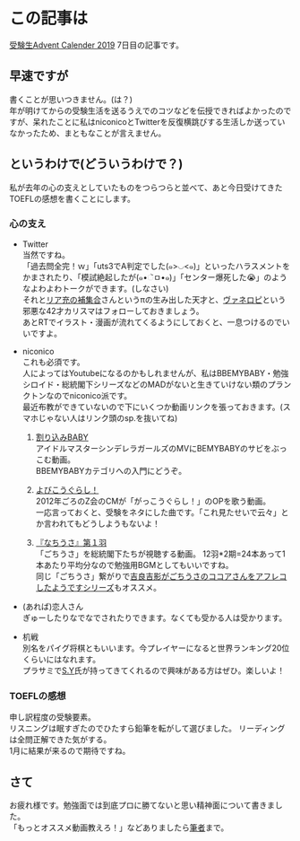 # この記事は
[受験生Advent Calender 2019](https://adventar.org/calendars/3972) 7日目の記事です。

## 早速ですが
書くことが思いつきません。(は？)  
年が明けてからの受験生活を送るうえでのコツなどを伝授できればよかったのですが、呆れたことに私はniconicoとTwitterを反復横跳びする生活しか送っていなかったため、まともなことが言えません。

## というわけで(どういうわけで？)
私が去年の心の支えとしていたものをつらつらと並べて、あと今日受けてきたTOEFLの感想を書くことにします。

### 心の支え
- Twitter  
当然ですね。  
「過去問全完！ｗ」「uts3でA判定でした(๑>◡<๑)」といったハラスメントをかまされたり、「模試絶起したが(๑•ૅㅁ•๑)」「センター爆死した😭」のようなよわよわトークができます。(しなさい)  
それと[リア充の補集合](https://twitter.com/complement_real)さんというπの生み出した天才と、[ヴァネロピ](https://twitter.com/vane11ope)という邪悪な42才カリスマはフォローしておきましょう。  
あとRTでイラスト・漫画が流れてくるようにしておくと、一息つけるのでいいですよ。

- niconico  
これも必須です。  
人によってはYoutubeになるのかもしれませんが、私はBBEMYBABY・勉強シロイド・総統閣下シリーズなどのMADがないと生きていけない類のプランクトンなのでniconico派です。  
最近布教ができていないので下にいくつか動画リンクを張っておきます。(スマホじゃない人はリンク頭のsp.を抜いてね)  
    1. [割り込みBABY](https://sp.nicovideo.jp/watch/sm29478723)  
    アイドルマスターシンデレラガールズのMVにBEMYBABYのサビをぶっこむ動画。  
    BBEMYBABYカテゴリへの入門にどうぞ。

    2. [よびこうぐらし！](https://sp.nicovideo.jp/watch/sm26679206)  
    2012年ごろのZ会のCMが「がっこうぐらし！」のOPを歌う動画。  
    一応言っておくと、受験をネタにした曲です。「これ見たせいで云々」とか言われてもどうしようもないよ！

    3. [『なちうさ』第１羽](https://sp.nicovideo.jp/watch/sm23343452)  
    「ごちうさ」を総統閣下たちが視聴する動画。
    12羽\*2期=24本あって1本あたり平均分なので勉強用BGMとしてもいいですね。  
    同じ「ごちうさ」繋がりで[吉良吉影がごちうさのココアさんをアフレコしたようですシリーズ](https://sp.nicovideo.jp/mylist/62458669)もオススメ。

- (あれば)恋人さん  
ぎゅーしたりなでなでされたりできます。なくても受かる人は受かります。

- 机戦  
別名をパイグ将棋ともいいます。今プレイヤーになると世界ランキング20位くらいにはなれます。  
プラサミで[S.Y](https://twitter.com/s_y15)氏が持ってきてくれるので興味がある方はぜひ。楽しいよ！

### TOEFLの感想
申し訳程度の受験要素。  
リスニングは眠すぎたのでひたすら鉛筆を転がして選びました。
リーディングは全問正解できた気がする。  
1月に結果が来るので期待ですね。

## さて
お疲れ様です。勉強面では到底プロに勝てないと思い精神面について書きました。  
「もっとオススメ動画教えろ！」などありましたら[筆者](https://twitter.com/shinji_jetter)まで。

